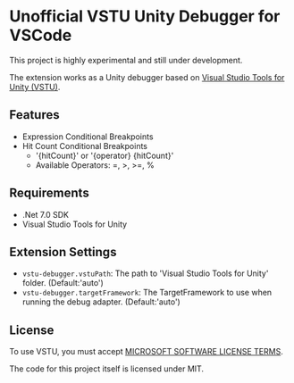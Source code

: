 # Unofficial VSTU Unity Debugger for VSCode

This project is highly experimental and still under development.

The extension works as a Unity debugger based on [Visual Studio Tools for Unity (VSTU)](https://learn.microsoft.com/visualstudio/gamedev/unity/get-started/using-visual-studio-tools-for-unity).

## Features

* Expression Conditional Breakpoints
* Hit Count Conditional Breakpoints
    * '{hitCount}' or '{operator} {hitCount}'
    * Available Operators: =, >, >=, %

## Requirements

* .Net 7.0 SDK
* Visual Studio Tools for Unity

## Extension Settings

* `vstu-debugger.vstuPath`: The path to 'Visual Studio Tools for Unity' folder. (Default:'auto')
* `vstu-debugger.targetFramework`: The TargetFramework to use when running the debug adapter. (Default:'auto')

## License

To use VSTU, you must accept [MICROSOFT SOFTWARE LICENSE TERMS](https://visualstudio.microsoft.com/license-terms/).

The code for this project itself is licensed under MIT.
